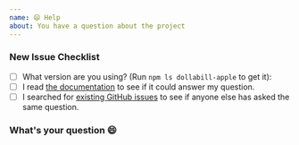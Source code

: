 ```yaml
---
name: 😄 Help
about: You have a question about the project
---
```


<!-- Thanks for using this project! Before you submit your issue, please make sure you followed our checklist and check the appropriate boxes by putting an x in the [ ]: [x] -->

### New Issue Checklist

- [ ] What version are you using? (Run `npm ls dollabill-apple` to get it):
- [ ] I read [the documentation](https://github.com/levibostian/dollabill-apple/) to see if it could answer my question.
- [ ] I searched for [existing GitHub issues](https://github.com/levibostian/dollabill-apple/issues) to see if anyone else has asked the same question.

### What's your question 😄

<!-- Please include what's happening, expected behavior, and any relevant code samples. The more you include, the better help you will get back. -->
